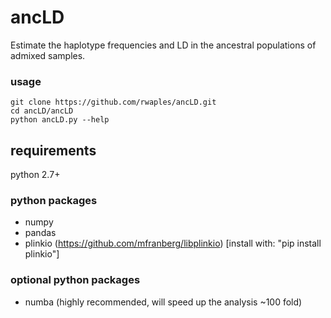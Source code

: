 # ancLD
Estimate the haplotype frequencies and LD in the ancestral populations of admixed samples.

### usage
```
git clone https://github.com/rwaples/ancLD.git
cd ancLD/ancLD
python ancLD.py --help
```

## requirements
python 2.7+
### python packages
 - numpy
 - pandas
 - plinkio (https://github.com/mfranberg/libplinkio) [install with: "pip install plinkio"]
### optional python packages
 - numba (highly recommended, will speed up the analysis ~100 fold)
